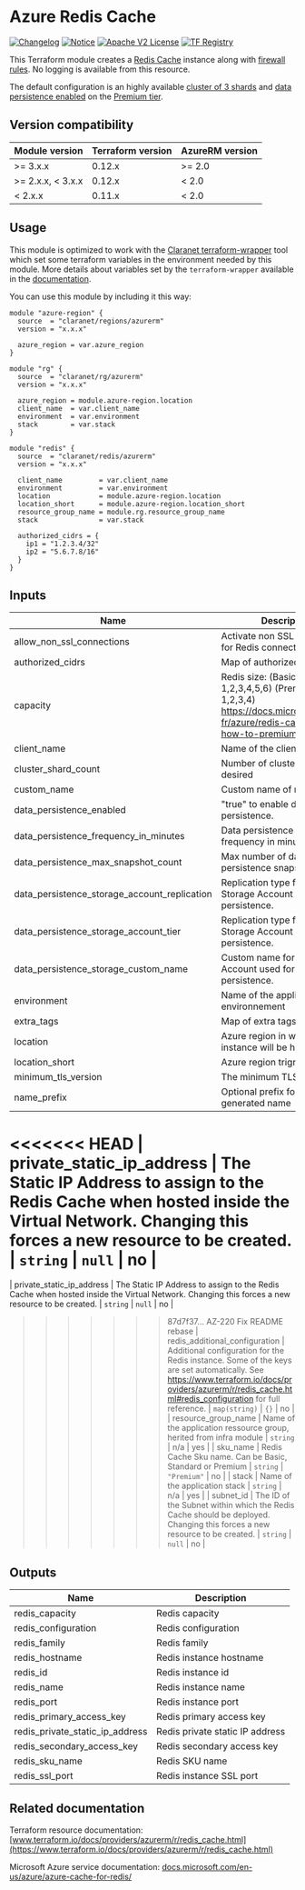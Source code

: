 # Azure Redis Cache
[![Changelog](https://img.shields.io/badge/changelog-release-green.svg)](CHANGELOG.md) [![Notice](https://img.shields.io/badge/notice-copyright-yellow.svg)](NOTICE) [![Apache V2 License](https://img.shields.io/badge/license-Apache%20V2-orange.svg)](LICENSE) [![TF Registry](https://img.shields.io/badge/terraform-registry-blue.svg)](https://registry.terraform.io/modules/claranet/redis/azurerm/)

This Terraform module creates a [Redis Cache](https://docs.microsoft.com/en-us/azure/azure-cache-for-redis/cache-overview) instance along with
[firewall rules](https://docs.microsoft.com/en-us/azure/azure-cache-for-redis/cache-configure#firewall).
No logging is available from this resource.

The default configuration is an highly available [cluster of 3 shards](https://docs.microsoft.com/en-us/azure/azure-cache-for-redis/cache-how-to-premium-clustering)
and [data persistence enabled](https://docs.microsoft.com/en-us/azure/azure-cache-for-redis/cache-how-to-premium-persistence)
on the [Premium tier](https://docs.microsoft.com/en-us/azure/azure-cache-for-redis/cache-premium-tier-intro).

## Version compatibility

| Module version    | Terraform version | AzureRM version |
|-------------------|-------------------|-----------------|
| >= 3.x.x          | 0.12.x            | >= 2.0          |
| >= 2.x.x, < 3.x.x | 0.12.x            | <  2.0          |
| <  2.x.x          | 0.11.x            | <  2.0          |

## Usage

This module is optimized to work with the [Claranet terraform-wrapper](https://github.com/claranet/terraform-wrapper) tool
which set some terraform variables in the environment needed by this module.
More details about variables set by the `terraform-wrapper` available in the [documentation](https://github.com/claranet/terraform-wrapper#environment).

You can use this module by including it this way:
```hcl
module "azure-region" {
  source  = "claranet/regions/azurerm"
  version = "x.x.x"

  azure_region = var.azure_region
}

module "rg" {
  source  = "claranet/rg/azurerm"
  version = "x.x.x"

  azure_region = module.azure-region.location
  client_name  = var.client_name
  environment  = var.environment
  stack        = var.stack
}

module "redis" {
  source  = "claranet/redis/azurerm"
  version = "x.x.x"

  client_name         = var.client_name
  environment         = var.environment
  location            = module.azure-region.location
  location_short      = module.azure-region.location_short
  resource_group_name = module.rg.resource_group_name
  stack               = var.stack

  authorized_cidrs = {
    ip1 = "1.2.3.4/32"
    ip2 = "5.6.7.8/16"
  }
}
```

## Inputs

| Name | Description | Type | Default | Required |
|------|-------------|------|---------|:--------:|
| allow\_non\_ssl\_connections | Activate non SSL port (6779) for Redis connection | `bool` | `false` | no |
| authorized\_cidrs | Map of authorized cidrs | `map(string)` | n/a | yes |
| capacity | Redis size: (Basic/Standard: 1,2,3,4,5,6) (Premium: 1,2,3,4)  https://docs.microsoft.com/fr-fr/azure/redis-cache/cache-how-to-premium-clustering | `number` | `2` | no |
| client\_name | Name of the client | `string` | n/a | yes |
| cluster\_shard\_count | Number of cluster shards desired | `number` | `3` | no |
| custom\_name | Custom name of redis server | `string` | `""` | no |
| data\_persistence\_enabled | "true" to enable data persistence. | `bool` | `true` | no |
| data\_persistence\_frequency\_in\_minutes | Data persistence snapshot frequency in minutes. | `number` | `60` | no |
| data\_persistence\_max\_snapshot\_count | Max number of data persistence snapshots. | `number` | `null` | no |
| data\_persistence\_storage\_account\_replication | Replication type for the Storage Account used for data persistence. | `string` | `"LRS"` | no |
| data\_persistence\_storage\_account\_tier | Replication type for the Storage Account used for data persistence. | `string` | `"Premium"` | no |
| data\_persistence\_storage\_custom\_name | Custom name for the Storage Account used for Redis data persistence. | `string` | `""` | no |
| environment | Name of the application's environnement | `string` | n/a | yes |
| extra\_tags | Map of extra tags | `map(string)` | `{}` | no |
| location | Azure region in which instance will be hosted | `string` | n/a | yes |
| location\_short | Azure region trigram | `string` | n/a | yes |
| minimum\_tls\_version | The minimum TLS version | `string` | `"1.0"` | no |
| name\_prefix | Optional prefix for the generated name | `string` | `""` | no |
<<<<<<< HEAD
| private\_static\_ip\_address | The Static IP Address to assign to the Redis Cache when hosted inside the Virtual Network. Changing this forces a new resource to be created. | `string` | `null` | no |
=======
| private\_static\_ip\_address | The Static IP Address to assign to the Redis Cache when hosted inside the Virtual Network. Changing this forces a new resource to be created. | `string` | `null` 
| no |
>>>>>>> 87d7f37... AZ-220 Fix README rebase
| redis\_additional\_configuration | Additional configuration for the Redis instance. Some of the keys are set automatically. See https://www.terraform.io/docs/providers/azurerm/r/redis_cache.html#redis_configuration for full reference. | `map(string)` | `{}` | no |
| resource\_group\_name | Name of the application ressource group, herited from infra module | `string` | n/a | yes |
| sku\_name | Redis Cache Sku name. Can be Basic, Standard or Premium | `string` | `"Premium"` | no |
| stack | Name of the application stack | `string` | n/a | yes |
| subnet\_id | The ID of the Subnet within which the Redis Cache should be deployed. Changing this forces a new resource to be created. | `string` | `null` | no |

## Outputs

| Name | Description |
|------|-------------|
| redis\_capacity | Redis capacity |
| redis\_configuration | Redis configuration |
| redis\_family | Redis family |
| redis\_hostname | Redis instance hostname |
| redis\_id | Redis instance id |
| redis\_name | Redis instance name |
| redis\_port | Redis instance port |
| redis\_primary\_access\_key | Redis primary access key |
| redis\_private\_static\_ip\_address | Redis private static IP address |
| redis\_secondary\_access\_key | Redis secondary access key |
| redis\_sku\_name | Redis SKU name |
| redis\_ssl\_port | Redis instance SSL port |

## Related documentation

Terraform resource documentation: [www.terraform.io/docs/providers/azurerm/r/redis_cache.html](https://www.terraform.io/docs/providers/azurerm/r/redis_cache.html)

Microsoft Azure service documentation: [docs.microsoft.com/en-us/azure/azure-cache-for-redis/](https://docs.microsoft.com/en-us/azure/azure-cache-for-redis/)
